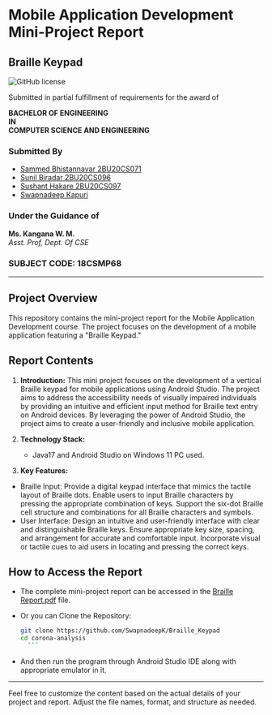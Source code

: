 # Mobile Application Development Mini-Project Report

## Braille Keypad

![GitHub license](https://img.shields.io/badge/license-MIT-blue.svg)

Submitted in partial fulfillment of requirements for the award of

**BACHELOR OF ENGINEERING**  
**IN**  
**COMPUTER SCIENCE AND ENGINEERING**

### Submitted By

- [Sammed Bhistannavar 2BU20CS071](https://www.linkedin.com/in/sammed-bhistannavar-00b993227/)
- [Sunil Biradar 2BU20CS096]()
- [Sushant Hakare 2BU20CS097](https://www.linkedin.com/in/sushant-hakare-02b891227/)
- [Swapnadeep Kapuri](https://www.linkedin.com/in/swapnadeep-kapuri-5ab423228/)

### Under the Guidance of

**Ms. Kangana W. M.**  
*Asst. Prof, Dept. Of CSE*

### SUBJECT CODE: 18CSMP68

---

## Project Overview

This repository contains the mini-project report for the Mobile Application Development course. The project focuses on the development of a mobile application featuring a "Braille Keypad."

## Report Contents

1. **Introduction:**
   This mini project focuses on the development of a vertical Braille keypad for mobile applications using Android Studio. The project aims to address the accessibility needs of visually impaired individuals by providing an intuitive and efficient input method for Braille text entry on Android devices. By leveraging the power of Android Studio, the project aims to create a user-friendly and inclusive mobile application. 

2. **Technology Stack:**
   - Java17 and Android Studio on Windows 11 PC used.

3. **Key Features:**
- Braille Input: Provide a digital keypad interface that mimics the tactile layout of Braille dots. Enable users to input Braille characters by pressing the appropriate combination of keys. Support the six-dot Braille cell structure and combinations for all Braille characters and symbols. 
- User Interface: Design an intuitive and user-friendly interface with clear and distinguishable Braille keys. Ensure appropriate key size, spacing, and arrangement for accurate and comfortable input. Incorporate visual or tactile cues to aid users in locating and pressing the correct keys. 

## How to Access the Report

- The complete mini-project report can be accessed in the [Braille Report.pdf](https://github.com/SwapnadeepK/Braille_Keypad/blob/main/MAD%20Final_merged.pdf) file.
- Or you can Clone the Repository:

    ```bash
    git clone https://github.com/SwapnadeepK/Braille_Keypad
    cd corona-analysis
      ```
- And then run the program through Android Studio IDE along with appropriate emulator in it.
---

Feel free to customize the content based on the actual details of your project and report. Adjust the file names, format, and structure as needed.
